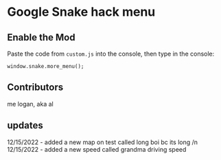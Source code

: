 # Google Snake hack menu

## Enable the Mod
Paste the code from `custom.js` into the console, then type in the console:
```
window.snake.more_menu();
```

## Contributors
me logan, aka al




## updates
12/15/2022 - added a new map on test called long boi bc its long
/n
12/15/2022 - added a new speed called grandma driving speed

